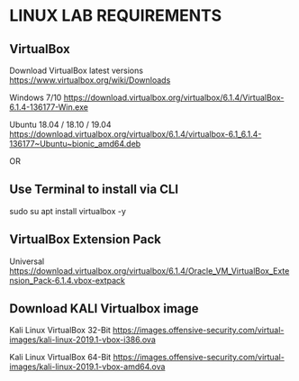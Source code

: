 LINUX LAB REQUIREMENTS
======================

VirtualBox
-------------------

Download VirtualBox latest versions 
https://www.virtualbox.org/wiki/Downloads

Windows 7/10 
https://download.virtualbox.org/virtualbox/6.1.4/VirtualBox-6.1.4-136177-Win.exe


Ubuntu 18.04 / 18.10 / 19.04
https://download.virtualbox.org/virtualbox/6.1.4/virtualbox-6.1_6.1.4-136177~Ubuntu~bionic_amd64.deb

OR

Use Terminal to install via CLI 
-------------------------------

sudo su
apt install virtualbox -y

VirtualBox Extension Pack
-------------------------
Universal
https://download.virtualbox.org/virtualbox/6.1.4/Oracle_VM_VirtualBox_Extension_Pack-6.1.4.vbox-extpack


Download KALI Virtualbox image
------------------------------

Kali Linux VirtualBox 32-Bit
https://images.offensive-security.com/virtual-images/kali-linux-2019.1-vbox-i386.ova

Kali Linux VirtualBox 64-Bit
https://images.offensive-security.com/virtual-images/kali-linux-2019.1-vbox-amd64.ova
